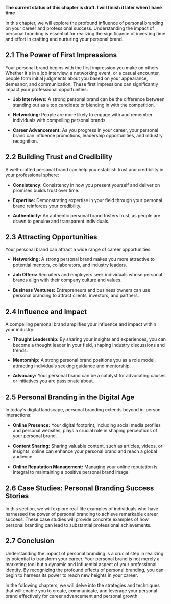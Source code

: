 **The current status of this chapter is draft. I will finish it later when I have time**

In this chapter, we will explore the profound influence of personal branding on your career and professional success. Understanding the impact of personal branding is essential for realizing the significance of investing time and effort in crafting and nurturing your personal brand.

**2.1 The Power of First Impressions**
--------------------------------------

Your personal brand begins with the first impression you make on others. Whether it's in a job interview, a networking event, or a casual encounter, people form initial judgments about you based on your appearance, demeanor, and communication. These first impressions can significantly impact your professional opportunities:

* **Job Interviews:** A strong personal brand can be the difference between standing out as a top candidate or blending in with the competition.

* **Networking:** People are more likely to engage with and remember individuals with compelling personal brands.

* **Career Advancement:** As you progress in your career, your personal brand can influence promotions, leadership opportunities, and industry recognition.

**2.2 Building Trust and Credibility**
--------------------------------------

A well-crafted personal brand can help you establish trust and credibility in your professional sphere:

* **Consistency:** Consistency in how you present yourself and deliver on promises builds trust over time.

* **Expertise:** Demonstrating expertise in your field through your personal brand reinforces your credibility.

* **Authenticity:** An authentic personal brand fosters trust, as people are drawn to genuine and transparent individuals.

**2.3 Attracting Opportunities**
--------------------------------

Your personal brand can attract a wide range of career opportunities:

* **Networking:** A strong personal brand makes you more attractive to potential mentors, collaborators, and industry leaders.

* **Job Offers:** Recruiters and employers seek individuals whose personal brands align with their company culture and values.

* **Business Ventures:** Entrepreneurs and business owners can use personal branding to attract clients, investors, and partners.

**2.4 Influence and Impact**
----------------------------

A compelling personal brand amplifies your influence and impact within your industry:

* **Thought Leadership:** By sharing your insights and experiences, you can become a thought leader in your field, shaping industry discussions and trends.

* **Mentorship:** A strong personal brand positions you as a role model, attracting individuals seeking guidance and mentorship.

* **Advocacy:** Your personal brand can be a catalyst for advocating causes or initiatives you are passionate about.

**2.5 Personal Branding in the Digital Age**
--------------------------------------------

In today's digital landscape, personal branding extends beyond in-person interactions:

* **Online Presence:** Your digital footprint, including social media profiles and personal websites, plays a crucial role in shaping perceptions of your personal brand.

* **Content Sharing:** Sharing valuable content, such as articles, videos, or insights, online can enhance your personal brand and reach a global audience.

* **Online Reputation Management:** Managing your online reputation is integral to maintaining a positive personal brand image.

**2.6 Case Studies: Personal Branding Success Stories**
-------------------------------------------------------

In this section, we will explore real-life examples of individuals who have harnessed the power of personal branding to achieve remarkable career success. These case studies will provide concrete examples of how personal branding can lead to substantial professional achievements.

**2.7 Conclusion**
------------------

Understanding the impact of personal branding is a crucial step in realizing its potential to transform your career. Your personal brand is not merely a marketing tool but a dynamic and influential aspect of your professional identity. By recognizing the profound effects of personal branding, you can begin to harness its power to reach new heights in your career.

In the following chapters, we will delve into the strategies and techniques that will enable you to create, communicate, and leverage your personal brand effectively for career advancement and personal growth.
